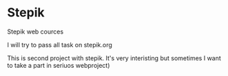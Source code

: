# Stepik
Stepik web cources

I will try to pass all task on stepik.org

This is second project with stepik. It's very interisting but sometimes I want to take a part in seriuos webproject) 
